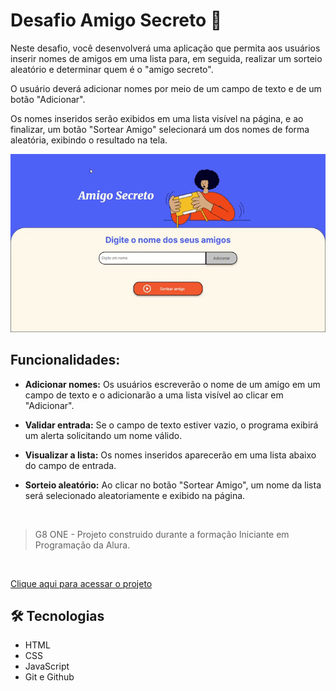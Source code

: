 # Desafio Amigo Secreto 🎈

Neste desafio, você desenvolverá uma aplicação que permita aos usuários inserir nomes de amigos em uma lista para, em seguida, realizar um sorteio aleatório e determinar quem é o "amigo secreto".

O usuário deverá adicionar nomes por meio de um campo de texto e de um botão "Adicionar".

Os nomes inseridos serão exibidos em uma lista visível na página, e ao finalizar, um botão "Sortear Amigo" selecionará um dos nomes de forma aleatória, exibindo o resultado na tela.


<img src="/gifProject/desafio.gif">


## Funcionalidades:  
- **Adicionar nomes:** Os usuários escreverão o nome de um amigo em um campo de texto e o adicionarão a uma lista visível ao clicar em "Adicionar".

- **Validar entrada:** Se o campo de texto estiver vazio, o programa exibirá um alerta solicitando um nome válido.

- **Visualizar a lista:** Os nomes inseridos aparecerão em uma lista abaixo do campo de entrada.

- **Sorteio aleatório:** Ao clicar no botão "Sortear Amigo", um nome da lista será selecionado aleatoriamente e exibido na página.



<br>

> G8 ONE - Projeto construido durante a formação Iniciante em Programação da Alura.


<br>


[Clique aqui para acessar o projeto](https://anad4rc.github.io/NLW-Esports-Explorer/)


## 🛠 Tecnologias

- HTML
- CSS
- JavaScript
- Git e Github
